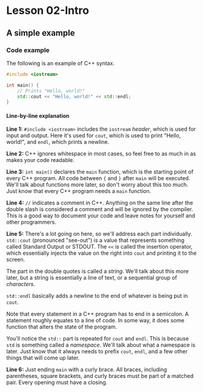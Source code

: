 # Lesson 02-Intro
## A simple example

### Code example
The following is an example of C++ syntax.
```c++
#include <iostream>

int main() {
    // Prints "Hello, world!"
    std::cout << "Hello, world!" << std::endl;
}
```
#### Line-by-line explanation
**Line 1:** `#include <iostream>` includes the `iostream` *header*, which is used for input 
and output. Here it's used for `cout`, which is used to print "Hello, world!", and `endl`, 
which prints a newline.

**Line 2:** C++ ignores whitespace in most cases, so feel free to as much in as makes your 
code readable.

**Line 3:** `int main()` declares the `main` function, which is the starting point of every
C++ program. All code between `{` and `}` after `main` will be executed. We'll talk about 
functions more later, so don't worry about this too much. Just know that every
C++ program needs a `main` function.

**Line 4:** `//` indicates a comment in C++. Anything on the same line after the 
double slash is considered a comment and will be ignored by the compiler. 
This is a good way to document your code and leave notes for yourself and other 
programmers. 

**Line 5:** There's a lot going on here, so we'll address each part individually.
`std::cout` (pronounced "see-out") is a value that represents something 
called Standard Output or STDOUT. The `<<` is called the insertion operator, which 
essentially injects the value on the right into `cout` and printing it to the screen.

The part in the double quotes is called a *string*. We'll talk about this more later, but a 
string is essentially a line of text, or a sequential group of *characters*.

`std::endl` basically adds a newline to the end of whatever is being put in `cout`.

Note that every statement in a C++ program has to end in a semicolon. A statement roughly
equates to a line of code. In some way, it does some function that alters the state of
the program.

You'll notice the `std::` part is repeated for `cout` and `endl`. This is because `std` is 
something called a *namespace*. We'll talk about what a namespace is later. Just know that 
it always needs to prefix `cout`, `endl`, and a few other things that will come up later.

**Line 6:** Just ending `main` with a curly brace. All braces, including parentheses, 
square brackets, and curly braces must be part of a matched pair. Every opening must
have a closing.

